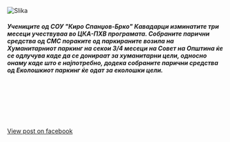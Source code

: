 
![Slika](/News/20.jpg)

##### Учениците од **СОУ** "Киро Спанџов-Брко" Кавадарци изминатите три месеци учествуваа во ЦКА-ПХВ програмата. Собраните парични средства од СМС пораките од паркираните возила на Хуманитарниот паркинг на секои 3/4 месеци на Совет на Општина ќе се одлучува каде да се донираат за хуманитарни цели, односно онаму каде што е најпотребно, додека собраните парични средства од Еколошкиот паркинг ќе одат за еколошки цели.
\
\
\
\
\
\
[View post on facebook](https://www.facebook.com)